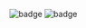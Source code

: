 ![badge](https://custom-icon-badges.herokuapp.com/badge/ADS&AI-1x-orange.svg?logo=bronzemedal)
![badge](https://custom-icon-badges.herokuapp.com/badge/ADS&AI-1x-orange.svg?logo=silvermedal)
